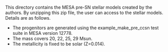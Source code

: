 This directory contains the MESA pre-SN stellar models created by the authors.
By unzipping this zip file, the user can access to the stellar models. Details are as follows.

- The progenitors are generated using the example_make_pre_ccsn test suite in MESA version 12778.
- The mass covers 20, 22, 25, 29 Msun.
- The metallicity is fixed to be solar (Z=0.014).
